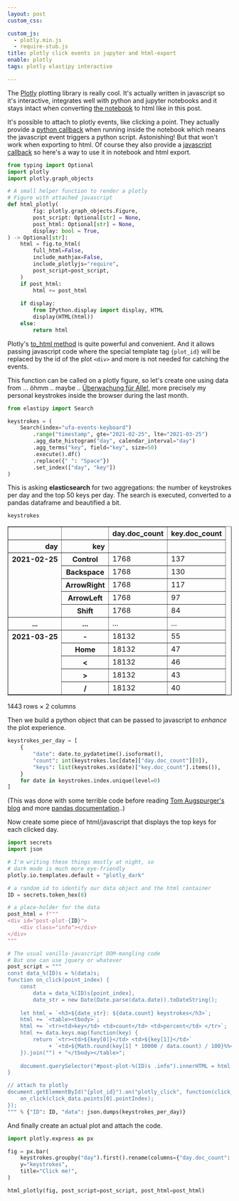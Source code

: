 ```yaml
---
layout: post
custom_css: 

custom_js: 
  - plotly.min.js
  - require-stub.js
title: plotly click events in jupyter and html-export
enable: plotly
tags: plotly elastipy interactive

---
```



The [Plotly](https://plotly.com) plotting library is really cool. It's actually written in javascript so it's interactive, integrates well with python and jupyter notebooks and it stays intact when converting [the notebook](https://github.com/defgsus/blog/blob/master/src/general/plotly-click-event.ipynb) to html like in this post.

It's possible to attach to plotly events, like clicking a point. They actually provide a [python callback](https://plotly.com/python/click-events/) when running inside the notebook which means the javascript event triggers a python script. Astonishing! But that won't work when exporting to html. Of course they also provide a [javascript callback](https://plotly.com/javascript/click-events/) so here's a way to use it in notebook and html export.


```python
from typing import Optional
import plotly
import plotly.graph_objects

# A small helper function to render a plotly
# Figure with attached javascript
def html_plotly(
        fig: plotly.graph_objects.Figure, 
        post_script: Optional[str] = None, 
        post_html: Optional[str] = None, 
        display: bool = True,
) -> Optional[str]:
    html = fig.to_html(
        full_html=False, 
        include_mathjax=False, 
        include_plotlyjs="require", 
        post_script=post_script,
    )
    if post_html:
        html += post_html
    
    if display:
        from IPython.display import display, HTML
        display(HTML(html))
    else:
        return html
```

Plotly's [to_html method](https://plotly.com/python-api-reference/generated/plotly.io.to_html.html) is quite powerful and convenient. And it allows passing javascript code where the special template tag `{plot_id}` will be replaced by the id of the plot `<div>` and more is not needed for catching the events.

This function can be called on a plotly figure, so let's create one using data from ... öhmm .. maybe .. [Überwachung für Alle!](https://github.com/defgsus/ufa), more precisely my personal keystrokes inside the browser during the last month.


```python
from elastipy import Search

keystrokes = (
    Search(index="ufa-events-keyboard")
        .range("timestamp", gte="2021-02-25", lte="2021-03-25")
        .agg_date_histogram("day", calendar_interval="day")
        .agg_terms("key", field="key", size=50)
        .execute().df()
        .replace({" ": "Space"})
        .set_index(["day", "key"])
)
```

This is asking **elasticsearch** for two aggregations: the number of keystrokes per day and the top 50 keys per day. The search is executed, converted to a pandas dataframe and beautified a bit.


```python
keystrokes
```




<div>
<style scoped>
    .dataframe tbody tr th:only-of-type {
        vertical-align: middle;
    }

    .dataframe tbody tr th {
        vertical-align: top;
    }

    .dataframe thead th {
        text-align: right;
    }
</style>
<table border="1" class="dataframe">
  <thead>
    <tr style="text-align: right;">
      <th></th>
      <th></th>
      <th>day.doc_count</th>
      <th>key.doc_count</th>
    </tr>
    <tr>
      <th>day</th>
      <th>key</th>
      <th></th>
      <th></th>
    </tr>
  </thead>
  <tbody>
    <tr>
      <th rowspan="5" valign="top">2021-02-25</th>
      <th>Control</th>
      <td>1768</td>
      <td>137</td>
    </tr>
    <tr>
      <th>Backspace</th>
      <td>1768</td>
      <td>130</td>
    </tr>
    <tr>
      <th>ArrowRight</th>
      <td>1768</td>
      <td>117</td>
    </tr>
    <tr>
      <th>ArrowLeft</th>
      <td>1768</td>
      <td>97</td>
    </tr>
    <tr>
      <th>Shift</th>
      <td>1768</td>
      <td>84</td>
    </tr>
    <tr>
      <th>...</th>
      <th>...</th>
      <td>...</td>
      <td>...</td>
    </tr>
    <tr>
      <th rowspan="5" valign="top">2021-03-25</th>
      <th>-</th>
      <td>18132</td>
      <td>55</td>
    </tr>
    <tr>
      <th>Home</th>
      <td>18132</td>
      <td>47</td>
    </tr>
    <tr>
      <th>&lt;</th>
      <td>18132</td>
      <td>46</td>
    </tr>
    <tr>
      <th>&gt;</th>
      <td>18132</td>
      <td>43</td>
    </tr>
    <tr>
      <th>/</th>
      <td>18132</td>
      <td>40</td>
    </tr>
  </tbody>
</table>
<p>1443 rows × 2 columns</p>
</div>



Then we build a python object that can be passed to javascript to *enhance* the plot experience.


```python
keystrokes_per_day = [
    {
        "date": date.to_pydatetime().isoformat(),
        "count": int(keystrokes.loc[date]["day.doc_count"][0]),
        "keys": list(keystrokes.xs(date)["key.doc_count"].items()),
    }
    for date in keystrokes.index.unique(level=0)
]
```

(This was done with some terrible code before reading [Tom Augspurger's blog](http://tomaugspurger.github.io) and more [pandas documentation](https://pandas.pydata.org/pandas-docs/stable/reference/frame.html)..)

Now create some piece of html/javascript that displays the top keys for each clicked day.


```python
import secrets
import json

# I'm writing these things mostly at night, so 
# dark mode is much more eye-friendly
plotly.io.templates.default = "plotly_dark"

# a random id to identify our data object and the html container 
ID = secrets.token_hex(8)

# a place-holder for the data
post_html = f"""
<div id="post-plot-{ID}">
    <div class="info"></div>
</div>
"""

# The usual vanilla-javascript DOM-mangling code 
# But one can use jquery or whatever
post_script = """
const data_%(ID)s = %(data)s;
function on_click(point_index) {
    const 
        data = data_%(ID)s[point_index],
        date_str = new Date(Date.parse(data.date)).toDateString();
    
    let html = `<h3>${date_str}: ${data.count} keystrokes</h3>`;
    html += `<table><tbody>`;
    html += `<tr><td>key</td> <td>count</td> <td>percent</td> </tr>`;
    html += data.keys.map(function(key) {
        return `<tr><td>${key[0]}</td> <td>${key[1]}</td>`
             + `<td>${Math.round(key[1] * 10000 / data.count) / 100}%%</td> </tr>`;
    }).join("") + "</tbody></table>";
    
    document.querySelector("#post-plot-%(ID)s .info").innerHTML = html;
}

// attach to plotly
document.getElementById("{plot_id}").on("plotly_click", function(click_data) {
    on_click(click_data.points[0].pointIndex);
});
""" % {"ID": ID, "data": json.dumps(keystrokes_per_day)}
```

And finally create an actual plot and attach the code.


```python
import plotly.express as px

fig = px.bar(
    keystrokes.groupby("day").first().rename(columns={"day.doc_count": "keystrokes"}),
    y="keystrokes",
    title="Click me!",
)

html_plotly(fig, post_script=post_script, post_html=post_html)
```


<div>                            <div id="ca784fc7-9500-4c9f-89c2-242fe4074b33" class="plotly-graph-div" style="height:100%; width:100%;"></div>            <script type="text/javascript">                require(["plotly"], function(Plotly) {                    window.PLOTLYENV=window.PLOTLYENV || {};                                    if (document.getElementById("ca784fc7-9500-4c9f-89c2-242fe4074b33")) {                    Plotly.newPlot(                        "ca784fc7-9500-4c9f-89c2-242fe4074b33",                        [{"alignmentgroup": "True", "hovertemplate": "day=%{x}<br>keystrokes=%{y}<extra></extra>", "legendgroup": "", "marker": {"color": "#636efa"}, "name": "", "offsetgroup": "", "orientation": "v", "showlegend": false, "textposition": "auto", "type": "bar", "x": ["2021-02-25T00:00:00", "2021-02-26T00:00:00", "2021-02-27T00:00:00", "2021-02-28T00:00:00", "2021-03-01T00:00:00", "2021-03-02T00:00:00", "2021-03-03T00:00:00", "2021-03-04T00:00:00", "2021-03-05T00:00:00", "2021-03-06T00:00:00", "2021-03-07T00:00:00", "2021-03-08T00:00:00", "2021-03-09T00:00:00", "2021-03-10T00:00:00", "2021-03-11T00:00:00", "2021-03-12T00:00:00", "2021-03-13T00:00:00", "2021-03-14T00:00:00", "2021-03-15T00:00:00", "2021-03-16T00:00:00", "2021-03-17T00:00:00", "2021-03-18T00:00:00", "2021-03-19T00:00:00", "2021-03-20T00:00:00", "2021-03-21T00:00:00", "2021-03-22T00:00:00", "2021-03-23T00:00:00", "2021-03-24T00:00:00", "2021-03-25T00:00:00"], "xaxis": "x", "y": [1768, 5976, 17814, 11420, 12719, 26769, 10125, 12285, 16899, 7176, 19003, 6056, 1205, 10208, 10263, 262, 3436, 11593, 10063, 3526, 3757, 15810, 12765, 6660, 5140, 21173, 10160, 9440, 18132], "yaxis": "y"}],                        {"barmode": "relative", "legend": {"tracegroupgap": 0}, "template": {"data": {"bar": [{"error_x": {"color": "#f2f5fa"}, "error_y": {"color": "#f2f5fa"}, "marker": {"line": {"color": "rgb(17,17,17)", "width": 0.5}}, "type": "bar"}], "barpolar": [{"marker": {"line": {"color": "rgb(17,17,17)", "width": 0.5}}, "type": "barpolar"}], "carpet": [{"aaxis": {"endlinecolor": "#A2B1C6", "gridcolor": "#506784", "linecolor": "#506784", "minorgridcolor": "#506784", "startlinecolor": "#A2B1C6"}, "baxis": {"endlinecolor": "#A2B1C6", "gridcolor": "#506784", "linecolor": "#506784", "minorgridcolor": "#506784", "startlinecolor": "#A2B1C6"}, "type": "carpet"}], "choropleth": [{"colorbar": {"outlinewidth": 0, "ticks": ""}, "type": "choropleth"}], "contour": [{"colorbar": {"outlinewidth": 0, "ticks": ""}, "colorscale": [[0.0, "#0d0887"], [0.1111111111111111, "#46039f"], [0.2222222222222222, "#7201a8"], [0.3333333333333333, "#9c179e"], [0.4444444444444444, "#bd3786"], [0.5555555555555556, "#d8576b"], [0.6666666666666666, "#ed7953"], [0.7777777777777778, "#fb9f3a"], [0.8888888888888888, "#fdca26"], [1.0, "#f0f921"]], "type": "contour"}], "contourcarpet": [{"colorbar": {"outlinewidth": 0, "ticks": ""}, "type": "contourcarpet"}], "heatmap": [{"colorbar": {"outlinewidth": 0, "ticks": ""}, "colorscale": [[0.0, "#0d0887"], [0.1111111111111111, "#46039f"], [0.2222222222222222, "#7201a8"], [0.3333333333333333, "#9c179e"], [0.4444444444444444, "#bd3786"], [0.5555555555555556, "#d8576b"], [0.6666666666666666, "#ed7953"], [0.7777777777777778, "#fb9f3a"], [0.8888888888888888, "#fdca26"], [1.0, "#f0f921"]], "type": "heatmap"}], "heatmapgl": [{"colorbar": {"outlinewidth": 0, "ticks": ""}, "colorscale": [[0.0, "#0d0887"], [0.1111111111111111, "#46039f"], [0.2222222222222222, "#7201a8"], [0.3333333333333333, "#9c179e"], [0.4444444444444444, "#bd3786"], [0.5555555555555556, "#d8576b"], [0.6666666666666666, "#ed7953"], [0.7777777777777778, "#fb9f3a"], [0.8888888888888888, "#fdca26"], [1.0, "#f0f921"]], "type": "heatmapgl"}], "histogram": [{"marker": {"colorbar": {"outlinewidth": 0, "ticks": ""}}, "type": "histogram"}], "histogram2d": [{"colorbar": {"outlinewidth": 0, "ticks": ""}, "colorscale": [[0.0, "#0d0887"], [0.1111111111111111, "#46039f"], [0.2222222222222222, "#7201a8"], [0.3333333333333333, "#9c179e"], [0.4444444444444444, "#bd3786"], [0.5555555555555556, "#d8576b"], [0.6666666666666666, "#ed7953"], [0.7777777777777778, "#fb9f3a"], [0.8888888888888888, "#fdca26"], [1.0, "#f0f921"]], "type": "histogram2d"}], "histogram2dcontour": [{"colorbar": {"outlinewidth": 0, "ticks": ""}, "colorscale": [[0.0, "#0d0887"], [0.1111111111111111, "#46039f"], [0.2222222222222222, "#7201a8"], [0.3333333333333333, "#9c179e"], [0.4444444444444444, "#bd3786"], [0.5555555555555556, "#d8576b"], [0.6666666666666666, "#ed7953"], [0.7777777777777778, "#fb9f3a"], [0.8888888888888888, "#fdca26"], [1.0, "#f0f921"]], "type": "histogram2dcontour"}], "mesh3d": [{"colorbar": {"outlinewidth": 0, "ticks": ""}, "type": "mesh3d"}], "parcoords": [{"line": {"colorbar": {"outlinewidth": 0, "ticks": ""}}, "type": "parcoords"}], "pie": [{"automargin": true, "type": "pie"}], "scatter": [{"marker": {"line": {"color": "#283442"}}, "type": "scatter"}], "scatter3d": [{"line": {"colorbar": {"outlinewidth": 0, "ticks": ""}}, "marker": {"colorbar": {"outlinewidth": 0, "ticks": ""}}, "type": "scatter3d"}], "scattercarpet": [{"marker": {"colorbar": {"outlinewidth": 0, "ticks": ""}}, "type": "scattercarpet"}], "scattergeo": [{"marker": {"colorbar": {"outlinewidth": 0, "ticks": ""}}, "type": "scattergeo"}], "scattergl": [{"marker": {"line": {"color": "#283442"}}, "type": "scattergl"}], "scattermapbox": [{"marker": {"colorbar": {"outlinewidth": 0, "ticks": ""}}, "type": "scattermapbox"}], "scatterpolar": [{"marker": {"colorbar": {"outlinewidth": 0, "ticks": ""}}, "type": "scatterpolar"}], "scatterpolargl": [{"marker": {"colorbar": {"outlinewidth": 0, "ticks": ""}}, "type": "scatterpolargl"}], "scatterternary": [{"marker": {"colorbar": {"outlinewidth": 0, "ticks": ""}}, "type": "scatterternary"}], "surface": [{"colorbar": {"outlinewidth": 0, "ticks": ""}, "colorscale": [[0.0, "#0d0887"], [0.1111111111111111, "#46039f"], [0.2222222222222222, "#7201a8"], [0.3333333333333333, "#9c179e"], [0.4444444444444444, "#bd3786"], [0.5555555555555556, "#d8576b"], [0.6666666666666666, "#ed7953"], [0.7777777777777778, "#fb9f3a"], [0.8888888888888888, "#fdca26"], [1.0, "#f0f921"]], "type": "surface"}], "table": [{"cells": {"fill": {"color": "#506784"}, "line": {"color": "rgb(17,17,17)"}}, "header": {"fill": {"color": "#2a3f5f"}, "line": {"color": "rgb(17,17,17)"}}, "type": "table"}]}, "layout": {"annotationdefaults": {"arrowcolor": "#f2f5fa", "arrowhead": 0, "arrowwidth": 1}, "autotypenumbers": "strict", "coloraxis": {"colorbar": {"outlinewidth": 0, "ticks": ""}}, "colorscale": {"diverging": [[0, "#8e0152"], [0.1, "#c51b7d"], [0.2, "#de77ae"], [0.3, "#f1b6da"], [0.4, "#fde0ef"], [0.5, "#f7f7f7"], [0.6, "#e6f5d0"], [0.7, "#b8e186"], [0.8, "#7fbc41"], [0.9, "#4d9221"], [1, "#276419"]], "sequential": [[0.0, "#0d0887"], [0.1111111111111111, "#46039f"], [0.2222222222222222, "#7201a8"], [0.3333333333333333, "#9c179e"], [0.4444444444444444, "#bd3786"], [0.5555555555555556, "#d8576b"], [0.6666666666666666, "#ed7953"], [0.7777777777777778, "#fb9f3a"], [0.8888888888888888, "#fdca26"], [1.0, "#f0f921"]], "sequentialminus": [[0.0, "#0d0887"], [0.1111111111111111, "#46039f"], [0.2222222222222222, "#7201a8"], [0.3333333333333333, "#9c179e"], [0.4444444444444444, "#bd3786"], [0.5555555555555556, "#d8576b"], [0.6666666666666666, "#ed7953"], [0.7777777777777778, "#fb9f3a"], [0.8888888888888888, "#fdca26"], [1.0, "#f0f921"]]}, "colorway": ["#636efa", "#EF553B", "#00cc96", "#ab63fa", "#FFA15A", "#19d3f3", "#FF6692", "#B6E880", "#FF97FF", "#FECB52"], "font": {"color": "#f2f5fa"}, "geo": {"bgcolor": "rgb(17,17,17)", "lakecolor": "rgb(17,17,17)", "landcolor": "rgb(17,17,17)", "showlakes": true, "showland": true, "subunitcolor": "#506784"}, "hoverlabel": {"align": "left"}, "hovermode": "closest", "mapbox": {"style": "dark"}, "paper_bgcolor": "rgb(17,17,17)", "plot_bgcolor": "rgb(17,17,17)", "polar": {"angularaxis": {"gridcolor": "#506784", "linecolor": "#506784", "ticks": ""}, "bgcolor": "rgb(17,17,17)", "radialaxis": {"gridcolor": "#506784", "linecolor": "#506784", "ticks": ""}}, "scene": {"xaxis": {"backgroundcolor": "rgb(17,17,17)", "gridcolor": "#506784", "gridwidth": 2, "linecolor": "#506784", "showbackground": true, "ticks": "", "zerolinecolor": "#C8D4E3"}, "yaxis": {"backgroundcolor": "rgb(17,17,17)", "gridcolor": "#506784", "gridwidth": 2, "linecolor": "#506784", "showbackground": true, "ticks": "", "zerolinecolor": "#C8D4E3"}, "zaxis": {"backgroundcolor": "rgb(17,17,17)", "gridcolor": "#506784", "gridwidth": 2, "linecolor": "#506784", "showbackground": true, "ticks": "", "zerolinecolor": "#C8D4E3"}}, "shapedefaults": {"line": {"color": "#f2f5fa"}}, "sliderdefaults": {"bgcolor": "#C8D4E3", "bordercolor": "rgb(17,17,17)", "borderwidth": 1, "tickwidth": 0}, "ternary": {"aaxis": {"gridcolor": "#506784", "linecolor": "#506784", "ticks": ""}, "baxis": {"gridcolor": "#506784", "linecolor": "#506784", "ticks": ""}, "bgcolor": "rgb(17,17,17)", "caxis": {"gridcolor": "#506784", "linecolor": "#506784", "ticks": ""}}, "title": {"x": 0.05}, "updatemenudefaults": {"bgcolor": "#506784", "borderwidth": 0}, "xaxis": {"automargin": true, "gridcolor": "#283442", "linecolor": "#506784", "ticks": "", "title": {"standoff": 15}, "zerolinecolor": "#283442", "zerolinewidth": 2}, "yaxis": {"automargin": true, "gridcolor": "#283442", "linecolor": "#506784", "ticks": "", "title": {"standoff": 15}, "zerolinecolor": "#283442", "zerolinewidth": 2}}}, "title": {"text": "Click me!"}, "xaxis": {"anchor": "y", "domain": [0.0, 1.0], "title": {"text": "day"}}, "yaxis": {"anchor": "x", "domain": [0.0, 1.0], "title": {"text": "keystrokes"}}},                        {"responsive": true}                    ).then(function(){

const data_2e8303beedfac2b8 = [{"date": "2021-02-25T00:00:00", "count": 1768, "keys": [["Control", 137], ["Backspace", 130], ["ArrowRight", 117], ["ArrowLeft", 97], ["Shift", 84], ["e", 76], ["Space", 69], ["Enter", 68], ["a", 61], ["Alt", 54], ["s", 52], ["t", 49], ["o", 42], ["r", 42], ["ArrowUp", 41], ["c", 38], ["ArrowDown", 36], ["n", 33], ["i", 32], ["Tab", 31], ["u", 31], ["d", 28], ["h", 28], ["F5", 27], ["l", 26], [".", 24], ["g", 23], ["b", 21], ["f", 20], ["p", 18], ["m", 17], ["\"", 15], ["v", 12], ["-", 10], ["w", 9], ["x", 9], ["#", 8], [",", 8], ["y", 8], ["(", 7], ["=", 7], ["Home", 7], ["+", 6], ["/", 6], ["0", 6], ["1", 5], ["5", 5], [":", 5], ["Process", 5], ["k", 5]]}, {"date": "2021-02-26T00:00:00", "count": 5976, "keys": [["ArrowRight", 517], ["Control", 512], ["ArrowLeft", 400], ["Shift", 375], ["Backspace", 305], ["e", 297], ["Space", 291], ["t", 216], ["s", 213], ["Enter", 212], ["n", 207], ["a", 177], ["i", 170], ["r", 155], ["o", 135], ["ArrowUp", 117], ["d", 109], ["ArrowDown", 108], ["c", 103], ["l", 94], ["u", 76], ["m", 75], ["h", 70], ["b", 63], ["p", 58], [".", 56], ["v", 56], ["Alt", 52], ["(", 49], ["\"", 45], ["f", 45], ["g", 41], ["AltGraph", 31], ["k", 30], ["x", 27], [")", 24], ["w", 24], ["Home", 23], [",", 21], [":", 20], ["_", 19], ["y", 17], ["[", 15], ["=", 14], ["2", 13], ["-", 12], ["A", 12], ["Tab", 12], ["Process", 11], ["#", 10]]}, {"date": "2021-02-27T00:00:00", "count": 17814, "keys": [["ArrowRight", 1690], ["Shift", 1569], ["ArrowLeft", 1298], ["Control", 1115], ["ArrowDown", 944], ["ArrowUp", 861], ["Backspace", 857], ["Enter", 809], ["e", 680], ["t", 591], ["Space", 518], ["s", 480], ["a", 464], ["r", 457], ["i", 424], ["m", 293], ["n", 245], ["d", 241], ["o", 239], ["c", 231], ["l", 221], ["g", 206], ["(", 203], ["p", 196], ["\"", 192], [".", 183], ["_", 181], ["=", 179], ["f", 166], [",", 163], ["u", 139], ["v", 130], ["y", 126], ["h", 119], [")", 106], ["x", 104], ["Home", 95], ["AltGraph", 89], ["End", 87], ["Tab", 83], ["#", 82], ["0", 68], ["b", 62], [":", 60], ["Alt", 48], ["k", 42], ["1", 37], ["[", 37], ["z", 33], ["Escape", 32]]}, {"date": "2021-02-28T00:00:00", "count": 11420, "keys": [["Shift", 1073], ["ArrowRight", 1057], ["Control", 761], ["ArrowLeft", 749], ["Backspace", 628], ["Enter", 492], ["ArrowDown", 443], ["e", 429], ["t", 383], ["ArrowUp", 362], ["Space", 339], ["s", 301], ["r", 282], ["a", 277], ["i", 238], ["o", 228], ["d", 221], ["l", 203], ["c", 193], ["\"", 179], ["n", 157], ["u", 141], [".", 130], ["m", 129], ["_", 126], ["(", 121], [",", 118], ["p", 105], ["f", 97], ["h", 97], ["g", 89], ["v", 85], ["=", 74], ["y", 68], ["Tab", 67], [")", 66], ["x", 66], ["Alt", 62], ["AltGraph", 57], ["b", 49], [":", 47], ["z", 47], ["Home", 42], ["w", 42], ["End", 36], ["k", 36], ["0", 35], ["#", 31], ["Escape", 24], ["[", 23]]}, {"date": "2021-03-01T00:00:00", "count": 12719, "keys": [["ArrowRight", 1144], ["Shift", 1009], ["Backspace", 915], ["Control", 865], ["ArrowLeft", 777], ["Space", 557], ["e", 541], ["Enter", 534], ["t", 409], ["ArrowUp", 361], ["ArrowDown", 353], ["a", 343], ["r", 316], ["o", 310], ["i", 286], ["s", 283], ["n", 239], ["c", 216], ["l", 214], ["d", 198], ["Alt", 179], ["m", 160], ["h", 158], ["p", 151], ["u", 119], ["g", 116], [".", 113], ["f", 111], ["0", 103], ["\"", 101], ["y", 101], ["_", 98], ["(", 88], [",", 82], ["v", 82], ["=", 77], ["b", 65], ["1", 58], ["#", 56], ["k", 55], [":", 54], [")", 47], ["w", 45], ["x", 44], ["Tab", 40], ["AltGraph", 39], ["-", 33], ["2", 32], ["Escape", 29], ["5", 28]]}, {"date": "2021-03-02T00:00:00", "count": 26769, "keys": [["ArrowRight", 2419], ["Shift", 1851], ["Control", 1711], ["Space", 1677], ["Backspace", 1633], ["ArrowLeft", 1547], ["e", 1296], ["t", 1061], ["a", 842], ["r", 763], ["Enter", 754], ["s", 727], ["i", 695], ["o", 647], ["ArrowDown", 562], ["n", 529], ["ArrowUp", 520], ["c", 508], ["u", 465], ["l", 458], ["h", 431], ["d", 414], ["m", 396], ["p", 300], [".", 276], ["g", 226], ["y", 218], ["v", 217], ["f", 201], ["\"", 200], ["(", 164], ["b", 154], ["w", 151], [",", 147], ["Home", 132], ["AltGraph", 131], ["Alt", 128], ["k", 121], ["0", 116], [")", 106], ["End", 103], ["#", 99], ["_", 95], ["=", 79], ["Tab", 75], ["Escape", 70], ["x", 69], ["T", 67], ["*", 63], ["2", 63]]}, {"date": "2021-03-03T00:00:00", "count": 10125, "keys": [["ArrowRight", 1033], ["Shift", 787], ["Backspace", 675], ["Control", 610], ["ArrowLeft", 598], ["ArrowUp", 449], ["ArrowDown", 445], ["e", 440], ["Enter", 413], ["r", 309], ["Space", 304], ["t", 255], ["s", 247], ["a", 234], ["i", 223], ["l", 201], ["o", 179], ["d", 165], ["n", 159], ["f", 142], ["\"", 128], ["p", 119], ["(", 111], ["AltGraph", 108], ["u", 103], [".", 100], ["g", 98], ["c", 96], ["v", 80], ["m", 79], [",", 77], ["h", 76], ["[", 70], [":", 66], ["Home", 63], ["_", 57], ["=", 56], ["0", 55], ["y", 54], ["w", 50], [")", 49], ["Alt", 49], ["b", 48], ["k", 42], ["Tab", 36], ["1", 28], ["z", 28], ["2", 23], ["]", 22], ["#", 21]]}, {"date": "2021-03-04T00:00:00", "count": 12285, "keys": [["ArrowRight", 1155], ["Control", 928], ["ArrowLeft", 798], ["Shift", 770], ["Backspace", 749], ["Space", 642], ["e", 596], ["ArrowDown", 588], ["ArrowUp", 577], ["t", 377], ["Enter", 345], ["s", 335], ["o", 295], ["a", 294], ["r", 287], ["i", 285], ["n", 255], ["c", 206], ["v", 161], ["l", 158], ["h", 149], ["d", 140], ["m", 127], ["\"", 117], ["f", 115], ["u", 107], ["p", 94], ["g", 93], ["AltGraph", 80], ["y", 79], [".", 77], ["b", 77], ["Home", 74], ["w", 70], [",", 69], ["(", 64], [":", 61], ["Alt", 55], ["[", 50], ["End", 45], ["k", 44], ["z", 41], ["_", 38], ["=", 37], ["x", 35], ["q", 32], ["0", 31], [")", 29], ["S", 27], ["1", 23]]}, {"date": "2021-03-05T00:00:00", "count": 16899, "keys": [["ArrowRight", 1382], ["Backspace", 1160], ["Control", 1121], ["Space", 1112], ["Shift", 1058], ["ArrowLeft", 957], ["e", 788], ["t", 612], ["Enter", 566], ["ArrowDown", 545], ["a", 518], ["s", 514], ["i", 498], ["ArrowUp", 483], ["o", 466], ["n", 409], ["r", 390], ["l", 316], ["c", 296], ["h", 287], ["d", 269], ["u", 178], ["p", 169], ["v", 165], ["g", 142], ["m", 138], ["w", 138], ["b", 137], [".", 126], ["Alt", 114], ["f", 112], ["y", 100], ["\"", 92], [",", 85], ["AltGraph", 81], ["(", 71], ["Home", 64], ["x", 54], ["z", 53], ["k", 50], [")", 48], ["*", 48], ["End", 46], ["[", 46], ["1", 45], ["=", 44], ["-", 40], ["2", 38], ["#", 34], ["'", 32]]}, {"date": "2021-03-06T00:00:00", "count": 7176, "keys": [["ArrowRight", 634], ["Shift", 615], ["Backspace", 417], ["Control", 375], ["ArrowLeft", 360], ["Space", 302], ["e", 302], ["ArrowDown", 291], ["Enter", 287], ["ArrowUp", 282], ["t", 231], ["o", 198], ["i", 191], ["n", 183], ["s", 179], ["a", 163], ["r", 157], ["c", 115], ["d", 98], ["\"", 94], ["u", 84], ["p", 80], ["(", 79], ["f", 79], ["l", 79], ["AltGraph", 73], ["_", 70], ["m", 69], ["=", 68], ["h", 65], ["Alt", 63], ["[", 60], [".", 58], ["v", 55], [",", 52], [":", 47], ["0", 45], ["Home", 44], ["g", 41], ["y", 37], [")", 35], ["End", 35], ["x", 35], ["Tab", 32], ["k", 30], ["+", 28], ["z", 27], ["1", 25], ["b", 22], ["#", 19]]}, {"date": "2021-03-07T00:00:00", "count": 19003, "keys": [["ArrowRight", 1657], ["Control", 1281], ["Shift", 1258], ["Backspace", 1144], ["ArrowLeft", 1110], ["ArrowDown", 881], ["Space", 840], ["e", 772], ["Enter", 742], ["ArrowUp", 686], ["t", 610], ["s", 562], ["o", 542], ["i", 517], ["r", 496], ["n", 470], ["a", 429], ["d", 315], ["c", 313], ["h", 293], ["l", 291], ["p", 199], ["m", 195], ["v", 193], [".", 174], ["AltGraph", 172], ["u", 169], ["f", 168], ["(", 162], ["\"", 136], ["g", 135], ["Alt", 118], ["Home", 118], ["b", 115], [",", 103], ["[", 100], ["=", 96], ["_", 94], [")", 89], ["End", 82], ["y", 80], [":", 77], ["x", 74], ["*", 73], ["0", 73], ["1", 64], ["w", 55], ["z", 49], ["k", 46], ["Tab", 44]]}, {"date": "2021-03-08T00:00:00", "count": 6056, "keys": [["Shift", 478], ["ArrowRight", 452], ["Control", 368], ["Backspace", 324], ["Enter", 278], ["ArrowLeft", 257], ["ArrowUp", 243], ["ArrowDown", 242], ["r", 240], ["e", 225], ["Space", 223], ["s", 211], ["t", 211], ["i", 188], ["o", 145], ["a", 139], ["n", 110], ["l", 104], ["d", 103], ["h", 100], ["Alt", 87], ["AltGraph", 82], [".", 79], ["p", 79], ["\"", 75], ["c", 66], ["(", 65], ["u", 57], ["f", 56], ["m", 55], ["[", 50], ["_", 50], ["=", 41], [":", 39], ["v", 37], ["Home", 36], ["End", 33], ["w", 30], [")", 29], ["g", 29], ["0", 28], ["z", 28], [",", 25], ["y", 25], ["q", 23], ["x", 22], ["k", 20], ["Tab", 14], ["-", 13], ["/", 13]]}, {"date": "2021-03-09T00:00:00", "count": 1205, "keys": [["Alt", 128], ["Control", 93], ["0", 77], ["Shift", 76], ["Backspace", 64], ["ArrowRight", 51], ["F5", 46], ["Tab", 45], ["Space", 42], ["ArrowLeft", 41], ["Enter", 35], ["e", 30], ["r", 28], ["a", 25], ["1", 24], ["+", 23], [":", 21], ["c", 18], ["o", 18], ["\"", 16], ["2", 15], ["h", 15], ["-", 14], ["i", 13], ["n", 13], ["d", 12], ["t", 12], ["s", 11], [".", 10], ["AltGraph", 10], ["z", 9], ["u", 8], ["l", 7], ["3", 6], ["k", 6], ["m", 6], ["v", 6], ["ArrowUp", 5], ["b", 5], ["p", 5], ["/", 4], ["f", 4], ["g", 4], ["w", 4], ["y", 4], ["#", 3], [",", 3], ["5", 3], ["=", 3], ["ArrowDown", 3]]}, {"date": "2021-03-10T00:00:00", "count": 10208, "keys": [["ArrowRight", 842], ["Shift", 828], ["Control", 639], ["ArrowLeft", 618], ["Backspace", 608], ["ArrowDown", 495], ["ArrowUp", 457], ["Enter", 420], ["Space", 377], ["e", 373], ["t", 291], ["a", 261], ["s", 257], ["r", 256], ["o", 243], ["i", 223], ["n", 195], ["l", 189], ["d", 155], ["c", 143], ["p", 130], ["m", 122], ["_", 113], ["\"", 106], ["v", 104], ["(", 94], ["f", 92], ["x", 92], ["h", 85], ["Alt", 81], ["=", 75], ["End", 74], ["AltGraph", 71], ["b", 70], ["y", 70], [",", 68], ["u", 66], [":", 65], ["g", 64], [".", 59], ["0", 56], ["Home", 51], ["[", 38], ["#", 32], ["1", 28], ["w", 25], ["Tab", 24], ["/", 23], [")", 22], ["{", 19]]}, {"date": "2021-03-11T00:00:00", "count": 10263, "keys": [["ArrowRight", 978], ["Control", 948], ["Shift", 768], ["ArrowLeft", 650], ["Enter", 538], ["Backspace", 536], ["e", 366], ["ArrowDown", 344], ["ArrowUp", 291], ["i", 284], ["o", 267], ["t", 266], ["Space", 264], ["s", 263], ["r", 247], ["a", 232], ["n", 215], ["c", 192], ["d", 164], ["l", 131], ["m", 131], ["u", 114], ["p", 108], ["f", 106], ["v", 104], ["Alt", 96], ["\"", 95], [".", 87], ["h", 86], ["AltGraph", 73], ["g", 72], ["b", 71], ["(", 63], ["_", 62], ["Home", 60], ["End", 56], ["x", 56], ["w", 55], ["y", 49], ["#", 48], ["Escape", 48], ["0", 45], ["[", 45], [",", 43], [":", 43], ["=", 40], ["q", 32], ["-", 27], [")", 24], ["k", 22]]}, {"date": "2021-03-12T00:00:00", "count": 262, "keys": [["Alt", 52], ["Control", 30], ["ArrowRight", 14], ["ArrowLeft", 13], ["Shift", 12], ["c", 12], ["Backspace", 10], ["Enter", 9], ["e", 8], ["ArrowDown", 6], ["a", 6], ["Space", 5], ["ArrowUp", 5], ["r", 5], ["s", 5], ["d", 4], ["h", 4], ["_", 3], ["i", 3], ["n", 3], ["z", 3], ["Home", 2], ["S", 2], ["f", 2], ["o", 2], ["t", 2], ["v", 2], ["#", 1], ["*", 1], [".", 1], ["1", 1], ["3", 1], ["A", 1], ["D", 1], ["E", 1], ["End", 1], ["R", 1], ["g", 1], ["l", 1], ["m", 1], ["p", 1], ["u", 1], ["w", 1]]}, {"date": "2021-03-13T00:00:00", "count": 3436, "keys": [["ArrowRight", 325], ["Shift", 259], ["Control", 249], ["Backspace", 201], ["ArrowLeft", 189], ["Enter", 174], ["ArrowUp", 157], ["ArrowDown", 148], ["e", 148], ["Space", 115], ["s", 108], ["r", 90], ["t", 88], ["n", 83], ["i", 77], ["l", 59], ["a", 55], ["AltGraph", 49], ["c", 48], ["\"", 46], ["u", 46], ["o", 43], ["d", 41], ["(", 36], ["[", 34], ["m", 34], ["p", 34], ["Alt", 33], ["f", 25], [".", 24], ["y", 24], ["x", 23], [",", 22], ["=", 21], ["z", 21], ["Home", 20], ["End", 19], [")", 17], ["1", 16], [":", 16], ["_", 16], ["b", 16], ["0", 15], ["k", 15], ["v", 14], ["Escape", 13], ["h", 12], ["#", 9], ["Tab", 8], ["]", 8]]}, {"date": "2021-03-14T00:00:00", "count": 11593, "keys": [["ArrowRight", 1239], ["Control", 854], ["Shift", 818], ["ArrowLeft", 773], ["Backspace", 708], ["ArrowDown", 509], ["e", 501], ["s", 500], ["t", 405], ["Enter", 400], ["ArrowUp", 399], ["Space", 398], ["r", 322], ["i", 304], ["a", 194], ["d", 179], ["l", 172], ["u", 165], ["n", 163], ["AltGraph", 162], ["o", 159], ["\"", 139], ["(", 122], ["[", 106], ["_", 105], ["h", 105], ["p", 103], ["c", 96], ["b", 92], ["v", 92], ["w", 92], ["m", 87], ["f", 79], [".", 78], [",", 67], [")", 66], ["x", 64], ["Home", 57], ["=", 56], ["End", 51], ["g", 49], [":", 48], ["q", 45], ["Alt", 44], ["y", 38], ["z", 36], ["0", 26], ["]", 26], ["#", 24], ["k", 23]]}, {"date": "2021-03-15T00:00:00", "count": 10063, "keys": [["ArrowRight", 714], ["Shift", 685], ["Control", 629], ["Space", 598], ["Backspace", 581], ["ArrowLeft", 438], ["Enter", 412], ["ArrowDown", 396], ["ArrowUp", 395], ["e", 392], ["t", 392], ["a", 349], ["s", 303], ["o", 249], ["r", 247], ["i", 243], ["l", 203], ["n", 191], ["d", 171], ["h", 155], [".", 139], ["c", 126], ["p", 125], ["Alt", 117], ["m", 117], ["b", 113], ["u", 92], ["y", 81], ["v", 79], ["(", 76], ["f", 69], [",", 59], ["\"", 57], ["j", 54], ["x", 52], ["w", 51], ["_", 47], ["=", 43], ["Home", 43], ["g", 42], ["#", 40], ["End", 36], [")", 35], ["AltGraph", 32], ["Escape", 31], ["T", 28], ["D", 25], ["k", 25], ["*", 24], [":", 24]]}, {"date": "2021-03-16T00:00:00", "count": 3526, "keys": [["Space", 323], ["e", 223], ["Control", 213], ["ArrowRight", 196], ["ArrowLeft", 176], ["Backspace", 172], ["Shift", 153], ["a", 153], ["t", 153], ["i", 124], ["o", 122], ["n", 116], ["r", 114], ["s", 103], ["d", 81], ["l", 78], ["h", 77], ["c", 76], ["ArrowDown", 58], ["ArrowUp", 54], ["Alt", 53], ["Enter", 53], ["u", 51], ["m", 41], ["p", 40], ["b", 36], ["f", 36], ["w", 36], ["v", 31], ["y", 29], ["g", 28], ["*", 22], ["-", 21], [",", 16], [".", 13], ["k", 13], ["AltGraph", 11], ["Tab", 11], ["#", 10], ["(", 9], [")", 9], ["Escape", 9], ["S", 9], ["Home", 8], ["z", 8], ["0", 7], [":", 7], ["A", 7], ["I", 7], ["[", 7]]}, {"date": "2021-03-17T00:00:00", "count": 3757, "keys": [["Backspace", 308], ["Space", 235], ["Shift", 221], ["ArrowRight", 202], ["e", 194], ["Control", 183], ["ArrowLeft", 147], ["n", 135], ["Enter", 125], ["a", 120], ["t", 117], ["r", 116], ["i", 115], ["ArrowDown", 113], ["ArrowUp", 112], ["s", 107], ["o", 106], ["d", 78], ["l", 72], ["Alt", 66], ["h", 65], ["m", 62], ["p", 54], [".", 44], ["(", 36], ["c", 32], ["u", 31], ["AltGraph", 28], ["=", 27], ["b", 27], ["g", 27], ["\"", 26], ["w", 25], ["v", 24], ["k", 22], [",", 21], ["y", 19], ["f", 18], [")", 16], ["0", 16], [":", 16], ["Tab", 15], ["[", 15], ["Home", 14], ["_", 13], ["<", 10], ["End", 10], ["1", 9], ["x", 9], ["#", 8]]}, {"date": "2021-03-18T00:00:00", "count": 15810, "keys": [["Space", 1454], ["ArrowRight", 1250], ["e", 997], ["ArrowLeft", 953], ["Control", 946], ["Backspace", 862], ["t", 721], ["Shift", 583], ["a", 581], ["s", 576], ["r", 568], ["i", 550], ["o", 540], ["n", 438], ["ArrowDown", 399], ["h", 388], ["d", 353], ["l", 326], ["ArrowUp", 302], ["c", 246], ["Enter", 221], ["u", 208], ["p", 180], ["m", 172], ["f", 166], ["b", 154], ["w", 154], ["y", 136], ["g", 132], ["v", 119], ["*", 106], ["Alt", 95], [".", 80], ["\"", 73], [",", 58], ["k", 47], ["-", 35], ["x", 33], ["T", 30], ["(", 27], ["z", 27], ["AltGraph", 24], [":", 22], ["0", 21], ["#", 19], ["=", 19], ["Home", 19], ["'", 18], ["End", 18], [">", 16]]}, {"date": "2021-03-19T00:00:00", "count": 12765, "keys": [["ArrowRight", 1204], ["Control", 988], ["ArrowLeft", 848], ["Space", 781], ["Backspace", 720], ["Shift", 635], ["e", 567], ["t", 508], ["ArrowDown", 464], ["ArrowUp", 409], ["s", 407], ["r", 376], ["i", 366], ["o", 360], ["a", 351], ["Enter", 318], ["n", 298], ["d", 228], ["h", 221], ["c", 184], ["l", 179], ["u", 152], ["p", 143], ["w", 132], ["m", 126], ["f", 108], ["Alt", 105], ["AltGraph", 96], ["v", 92], [".", 88], ["y", 86], ["\"", 84], ["b", 84], ["(", 75], ["g", 69], ["[", 64], ["_", 56], ["=", 50], ["k", 47], [")", 44], ["#", 41], ["End", 37], ["Home", 35], ["-", 33], [":", 33], ["x", 32], [",", 31], ["z", 23], ["Escape", 22], ["Tab", 22]]}, {"date": "2021-03-20T00:00:00", "count": 6660, "keys": [["ArrowRight", 511], ["Backspace", 499], ["Shift", 490], ["Control", 439], ["ArrowLeft", 403], ["ArrowDown", 392], ["ArrowUp", 348], ["Enter", 265], ["Space", 209], ["a", 206], ["t", 193], ["s", 150], ["l", 147], ["o", 140], ["r", 134], ["e", 131], ["m", 129], ["i", 121], ["n", 97], ["c", 88], ["p", 87], ["d", 81], ["x", 73], ["(", 67], ["h", 65], ["Alt", 63], ["v", 63], ["AltGraph", 59], [".", 57], ["_", 56], ["\"", 43], ["y", 42], ["=", 41], ["u", 41], [",", 38], ["f", 35], ["Tab", 33], [")", 29], ["End", 29], ["Home", 29], ["/", 28], [";", 28], ["g", 27], ["[", 23], ["0", 22], ["F5", 22], ["#", 19], ["b", 17], ["{", 17], ["1", 16]]}, {"date": "2021-03-21T00:00:00", "count": 5140, "keys": [["Backspace", 335], ["Control", 329], ["ArrowRight", 309], ["Shift", 300], ["Space", 243], ["e", 241], ["ArrowLeft", 231], ["s", 204], ["t", 200], ["o", 175], ["Enter", 167], ["a", 160], ["r", 160], ["ArrowUp", 151], ["Alt", 141], ["ArrowDown", 140], ["i", 140], ["h", 111], ["l", 103], ["n", 88], ["m", 75], ["F5", 74], ["d", 74], ["_", 72], ["f", 67], ["c", 50], ["u", 50], ["v", 44], ["(", 43], ["b", 38], ["Tab", 36], ["x", 36], [".", 35], ["=", 35], ["g", 32], ["p", 32], ["AltGraph", 30], ["\"", 28], ["w", 28], [",", 27], ["y", 27], ["[", 21], ["k", 20], [":", 19], ["Home", 19], [")", 18], ["Escape", 15], ["End", 14], ["#", 12], ["0", 10]]}, {"date": "2021-03-22T00:00:00", "count": 21173, "keys": [["ArrowRight", 1694], ["Control", 1550], ["Shift", 1445], ["ArrowLeft", 1308], ["Space", 1131], ["Backspace", 1060], ["e", 936], ["ArrowDown", 901], ["t", 844], ["s", 842], ["o", 779], ["ArrowUp", 676], ["Enter", 662], ["r", 536], ["i", 529], ["a", 515], ["h", 472], ["n", 440], ["_", 343], ["d", 319], ["l", 271], ["c", 252], ["m", 238], ["v", 211], ["u", 197], ["f", 191], ["(", 159], ["b", 147], ["Alt", 143], ["w", 140], ["g", 137], ["p", 134], [",", 125], ["AltGraph", 116], [".", 105], ["y", 97], ["x", 95], ["=", 86], [")", 80], [":", 77], ["0", 68], ["Tab", 66], ["End", 63], ["#", 59], ["Escape", 56], ["[", 56], ["\"", 53], ["k", 53], ["Home", 45], ["<", 43]]}, {"date": "2021-03-23T00:00:00", "count": 10160, "keys": [["ArrowRight", 702], ["Shift", 648], ["Control", 642], ["Space", 592], ["Backspace", 528], ["ArrowLeft", 513], ["e", 403], ["ArrowDown", 400], ["i", 345], ["ArrowUp", 342], ["t", 323], ["Enter", 321], ["s", 302], ["r", 295], ["n", 290], ["o", 285], ["a", 265], ["d", 174], ["l", 169], ["h", 157], ["v", 130], ["m", 128], ["c", 126], ["u", 108], ["AltGraph", 103], ["_", 97], ["(", 96], ["=", 87], ["f", 86], ["p", 84], ["w", 83], ["Alt", 81], [",", 76], ["g", 75], ["k", 70], ["[", 67], ["b", 58], [":", 54], ["*", 52], ["-", 52], ["\"", 51], [".", 51], ["x", 48], ["End", 44], ["Tab", 44], [")", 42], ["0", 40], ["Home", 38], ["y", 38], ["#", 31]]}, {"date": "2021-03-24T00:00:00", "count": 9440, "keys": [["ArrowRight", 896], ["Control", 689], ["Shift", 606], ["Backspace", 594], ["ArrowLeft", 564], ["ArrowDown", 536], ["ArrowUp", 432], ["Space", 395], ["Enter", 345], ["e", 322], ["i", 294], ["s", 271], ["t", 262], ["a", 261], ["r", 193], ["n", 168], ["c", 165], ["d", 152], ["l", 149], ["o", 149], ["h", 135], ["m", 126], ["_", 98], ["v", 88], ["(", 86], ["Alt", 86], ["g", 78], [",", 74], ["f", 74], ["k", 69], ["p", 62], ["u", 55], ["b", 50], ["2", 48], ["Home", 47], ["x", 47], ["1", 45], [":", 45], ["End", 45], [".", 44], ["=", 44], ["AltGraph", 41], ["y", 40], [")", 35], ["Escape", 34], ["*", 33], ["\"", 32], ["#", 31], ["Tab", 28], ["-", 27]]}, {"date": "2021-03-25T00:00:00", "count": 18132, "keys": [["ArrowRight", 1522], ["ArrowLeft", 1298], ["Control", 1287], ["Shift", 1173], ["Backspace", 931], ["Space", 870], ["ArrowDown", 720], ["e", 702], ["t", 689], ["Enter", 671], ["ArrowUp", 577], ["a", 528], ["i", 443], ["o", 436], ["s", 431], ["l", 383], ["n", 357], ["r", 351], ["d", 329], ["c", 325], ["p", 257], ["h", 219], ["m", 201], ["y", 176], ["_", 170], [".", 153], ["u", 152], ["g", 148], ["v", 145], ["f", 141], ["Process", 133], ["(", 131], ["k", 111], [",", 108], ["AltGraph", 101], ["Alt", 96], ["\"", 91], ["=", 89], ["b", 86], ["x", 79], ["#", 67], ["Escape", 61], ["w", 60], ["Tab", 58], [")", 56], ["-", 55], ["Home", 47], ["<", 46], [">", 43], ["/", 40]]}];
function on_click(point_index) {
    const 
        data = data_2e8303beedfac2b8[point_index],
        date_str = new Date(Date.parse(data.date)).toDateString();

    let html = `<h3>${date_str}: ${data.count} keystrokes</h3>`;
    html += `<table><tbody>`;
    html += `<tr><td>key</td> <td>count</td> <td>percent</td> </tr>`;
    html += data.keys.map(function(key) {
        return `<tr><td>${key[0]}</td> <td>${key[1]}</td>`
             + `<td>${Math.round(key[1] * 10000 / data.count) / 100}%</td> </tr>`;
    }).join("") + "</tbody></table>";

    document.querySelector("#post-plot-2e8303beedfac2b8 .info").innerHTML = html;
}

// attach to plotly
document.getElementById("ca784fc7-9500-4c9f-89c2-242fe4074b33").on("plotly_click", function(click_data) {
    on_click(click_data.points[0].pointIndex);
});

                        })                };                });            </script>        </div>
<div id="post-plot-2e8303beedfac2b8">
    <div class="info"></div>
</div>



Obviously, i'm a right-arrow affine, 4-day-interval writer.
